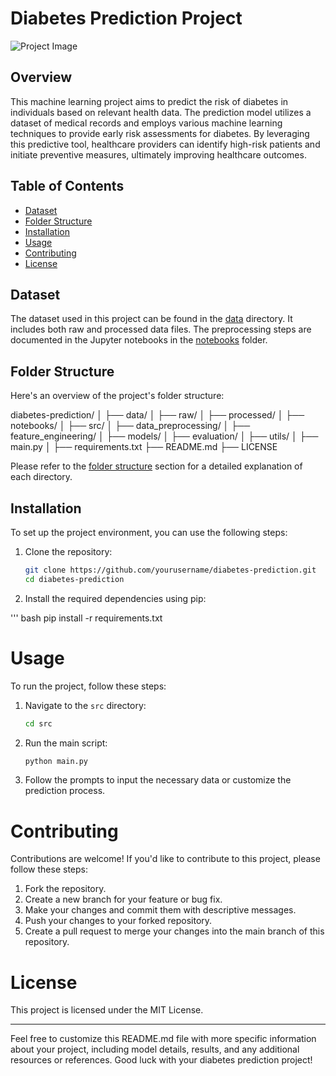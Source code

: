 # Diabetes Prediction Project

![Project Image](project_image.png)  <!-- Add an image or logo of your project if desired -->

## Overview

This machine learning project aims to predict the risk of diabetes in individuals based on relevant health data. The prediction model utilizes a dataset of medical records and employs various machine learning techniques to provide early risk assessments for diabetes. By leveraging this predictive tool, healthcare providers can identify high-risk patients and initiate preventive measures, ultimately improving healthcare outcomes.

## Table of Contents

- [Dataset](#dataset)
- [Folder Structure](#folder-structure)
- [Installation](#installation)
- [Usage](#usage)
- [Contributing](#contributing)
- [License](#license)

## Dataset

The dataset used in this project can be found in the [data](/data) directory. It includes both raw and processed data files. The preprocessing steps are documented in the Jupyter notebooks in the [notebooks](/notebooks) folder.

## Folder Structure

Here's an overview of the project's folder structure:

diabetes-prediction/
│
├── data/
│ ├── raw/
│ ├── processed/
│
├── notebooks/
│
├── src/
│ ├── data_preprocessing/
│ ├── feature_engineering/
│ ├── models/
│ ├── evaluation/
│ ├── utils/
│ ├── main.py
│
├── requirements.txt
├── README.md
├── LICENSE


Please refer to the [folder structure](#folder-structure) section for a detailed explanation of each directory.

## Installation

To set up the project environment, you can use the following steps:

1. Clone the repository:

   ```bash
   git clone https://github.com/yourusername/diabetes-prediction.git
   cd diabetes-prediction
2. Install the required dependencies using pip:

  ''' bash
  pip install -r requirements.txt

# Usage

To run the project, follow these steps:

1. Navigate to the `src` directory:

    ```bash
    cd src
    ```

2. Run the main script:

    ```bash
    python main.py
    ```

3. Follow the prompts to input the necessary data or customize the prediction process.

# Contributing

Contributions are welcome! If you'd like to contribute to this project, please follow these steps:

1. Fork the repository.
2. Create a new branch for your feature or bug fix.
3. Make your changes and commit them with descriptive messages.
4. Push your changes to your forked repository.
5. Create a pull request to merge your changes into the main branch of this repository.

# License

This project is licensed under the MIT License.

---

Feel free to customize this README.md file with more specific information about your project, including model details, results, and any additional resources or references. Good luck with your diabetes prediction project!
